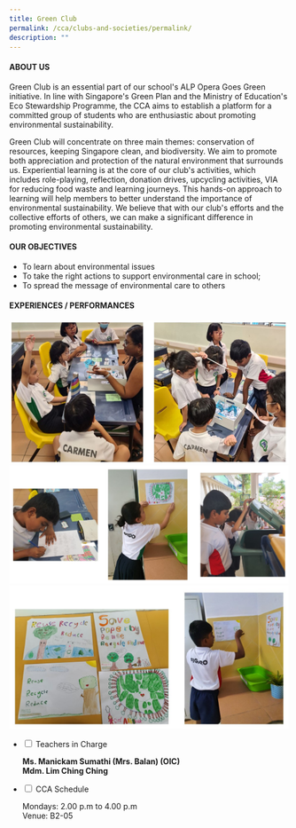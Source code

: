 ```yaml
---
title: Green Club
permalink: /cca/clubs-and-societies/permalink/
description: ""
---
```

<h4><strong>ABOUT US</strong></h4>
<p>   

Green Club is an essential part of our school's ALP Opera Goes Green initiative. In line with Singapore's Green Plan and the Ministry of Education's Eco Stewardship Programme, the CCA aims to establish a platform for a committed group of students who are enthusiastic about promoting environmental sustainability.

Green Club will concentrate on three main themes: conservation of resources, keeping Singapore clean, and biodiversity. We aim to promote both appreciation and protection of the natural environment that surrounds us. Experiential learning is at the core of our club's activities, which includes role-playing, reflection, donation drives, upcycling activities, VIA for reducing food waste and learning journeys. This hands-on approach to learning will help members to better understand the importance of environmental sustainability. We believe that with our club's efforts and the collective efforts of others, we can make a significant difference in promoting environmental sustainability.</p>
<h4><strong>OUR OBJECTIVES</strong></h4>
<ul>
<li>To learn about environmental issues</li>
<li>To take the right actions to support environmental care in school;</li>
<li>To spread the message of environmental care to others</li>
</ul>
<h4><strong>EXPERIENCES / PERFORMANCES</strong></h4>
<img src="/images/green_1.jpg"><br>
<img src="/images/green_2.jpg"><br>
<img src="/images/green_3.jpg"><br>

<ul class="jekyllcodex_accordion">
<li><input id="accordion1" type="checkbox"> <label for="accordion1">Teachers in Charge</label>
<div>
<p><strong>Ms. Manickam Sumathi (Mrs. Balan) (OIC)<br>Mdm. Lim Ching Ching</strong></p>
</div>
</li>
<li><input id="accordion2" type="checkbox"> <label for="accordion2">CCA Schedule</label>
<div>
<p>Mondays: 2.00 p.m to 4.00 p.m<br>Venue: B2-05</p>
</div>
</li>
</ul>